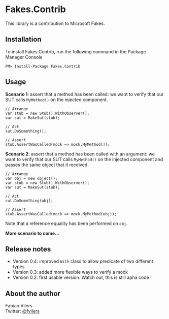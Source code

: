 Fakes.Contrib
=============
This library is a contribution to Microsoft Fakes.

Installation
------------
To install Fakes.Contrib, run the following command in the Package Manager Console

```
PM> Install-Package Fakes.Contrib
```

Usage
-----
**Scenario 1**: assert that a method has been called: we want to verify that our SUT calls `MyMethod()` on the injected component.
	
	// Arrange
	var stub = new Stub().WithObserver();
	var sut = MakeSut(stub);
	
	// Act
	sut.DoSomething();
	
	// Assert
	stub.AssertWasCalled(mock => mock.MyMethod());

**Scenario 2**: assert that a method has been called with an argument: we want to verify that our SUT calls `MyMethod()` on the injected component and passes the same object that it received.

	// Arrange
	var obj = new object();
	var stub = new Stub().WithObserver();
	var sut = MakeSut(stub);
	
	// Act
	sut.DoSomething(obj);
	
	// Assert
	stub.AssertWasCalled(mock => mock.MyMethod(obj));

Note that a reference equality has been performed on `obj`.

**More scenario to come...**

Release notes
-------------
* Version 0.4: improved `With` class to allow predicate of two different types
* Version 0.3: added more flexible ways to verify a mock
* Version 0.2: first usable version. Watch out, this is still apha code !

About the author
------
Fabian Vilers  
Twitter: [@fvilers](http://www.twitter.com/fvilers)
